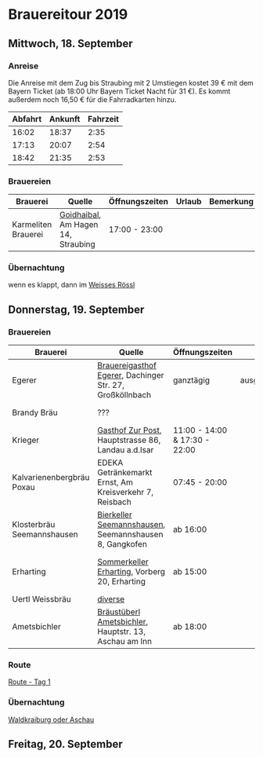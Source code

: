 # Brauereitour 2019

## Mittwoch, 18. September

### Anreise

Die Anreise mit dem Zug bis Straubing mit 2 Umstiegen kostet 39 € mit dem Bayern Ticket (ab 18:00 Uhr Bayern Ticket Nacht für 31 €). Es kommt außerdem noch 16,50 € für die Fahrradkarten hinzu.

| Abfahrt | Ankunft | Fahrzeit |
| ------- | ------- | -------- |
| 16:02   | 18:37   | 2:35     |
| 17:13   | 20:07   | 2:54     |
| 18:42   | 21:35   | 2:53     |

### Brauereien

| Brauerei | Quelle | Öffnungszeiten | Urlaub | Bemerkung |
| -------- | ------ | -------------- | ------ | --------- |
| Karmeliten Brauerei | [Goidhaibal](https://www.goidhaibal.de/), Am Hagen 14, Straubing | 17:00 - 23:00 |

### Übernachtung

wenn es klappt, dann im [Weisses Rössl](https://www.weisses-roessl-straubing.de/)

## Donnerstag, 19. September

### Brauereien

| Brauerei | Quelle | Öffnungszeiten | Urlaub | Bemerkung |
| -------- | ------ | -------------- | ------ | --------- |
| Egerer | [Brauereigasthof Egerer](http://www.brauereigasthof-egerer.de/gaststaette.aspx), Dachinger Str. 27, Großköllnbach | ganztägig | ausgeschlossen | |
| Brandy Bräu | ??? | | | [Web](https://www.brandys-braugarage.de/), [Instagram](https://www.instagram.com/brandybraeu/) |
| Krieger | [Gasthof Zur Post](http://www.gasthofpost-landau.de/), Hauptstrasse 86, Landau a.d.Isar | 11:00 - 14:00 & 17:30 - 22:00 | | |
| Kalvarienenbergbräu Poxau | EDEKA Getränkemarkt Ernst, Am Kreisverkehr 7, Reisbach | 07:45 - 20:00 | | |
| Klosterbräu Seemannshausen | [Bierkeller Seemannshausen](https://www.klosterbraeu-seemannshausen.de), Seemannshausen 8, Gangkofen | ab 16:00 | | |
| Erharting | [Sommerkeller Erharting](http://www.sommerkeller-erharting.de/), Vorberg 20, Erharting | ab 15:00 | | Panoramablick auf das ganze Chiemgauer Bergmassiv |
| Uertl Weissbräu | [diverse](https://www.brauerei-unertl.de/wirtschaften.htm) | | | |
| Ametsbichler | [Bräustüberl Ametsbichler](http://www.ametsbichler.de/index.php/braeustueberl.html), Hauptstr. 13, Aschau am Inn | ab 18:00 | | |

### Route

[Route - Tag 1](http://bit.ly/32FEkht)

### Übernachtung

[Waldkraiburg oder Aschau](https://www.waldkraiburg.de/cdn/uploads/gastgeberverzeichnis-web.pdf)

## Freitag, 20. September